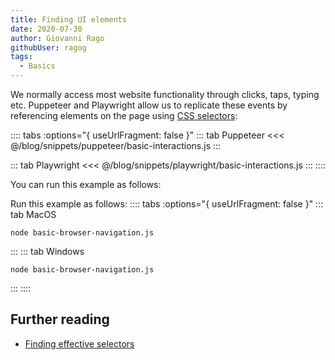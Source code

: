 ```yaml
---
title: Finding UI elements
date: 2020-07-30
author: Giovanni Rago
githubUser: ragog
tags: 
  - Basics
---
```


We normally access most website functionality through clicks, taps, typing etc. Puppeteer and Playwright allow us to replicate these events by referencing elements on the page using [CSS selectors](https://developer.mozilla.org/en-US/docs/Learn/CSS/Building_blocks/Selectors):

:::: tabs :options="{ useUrlFragment: false }"
::: tab Puppeteer 
<<< @/blog/snippets/puppeteer/basic-interactions.js
:::

::: tab Playwright
<<< @/blog/snippets/playwright/basic-interactions.js
:::
::::

You can run this example as follows:

Run this example as follows:
:::: tabs :options="{ useUrlFragment: false }"
::: tab MacOS
```shell script
node basic-browser-navigation.js
```
:::
::: tab Windows
```shell script
node basic-browser-navigation.js
```
:::
::::

## Further reading
- [Finding effective selectors](./selectors.md)